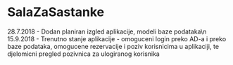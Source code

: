 # SalaZaSastanke

28.7.2018 - Dodan planiran izgled aplikacije, modeli baze podataka\n
15.9.2018 - Trenutno stanje aplikacije - omoguceni login preko AD-a i preko baze podataka, omogucene rezervacije i poziv korisnicima u 
aplikaciji, te djelomicni pregled pozivnica za ulogiranog korisnika
